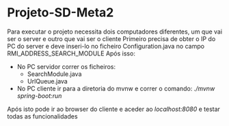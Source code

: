 # Projeto-SD-Meta2
Para executar o projeto necessita dois computadores diferentes, um que vai ser o server e outro que vai ser o cliente
Primeiro precisa de obter o IP do PC do server e deve inseri-lo no ficheiro Configuration.java no campo RMI_ADDRESS_SEARCH_MODULE
Após isso:
- No PC servidor correr os ficheiros:
  - SearchModule.java
  - UrlQueue.java
- No PC cliente ir para a diretoria do mvnw e correr o comando: *./mvnw spring-boot:run*

Após isto pode ir ao browser do cliente e aceder ao *localhost:8080* e testar todas as funcionalidades
